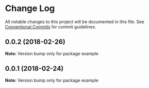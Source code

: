 # Change Log

All notable changes to this project will be documented in this file.
See [Conventional Commits](https://conventionalcommits.org) for commit guidelines.

<a name="0.0.2"></a>
## 0.0.2 (2018-02-26)




**Note:** Version bump only for package example

<a name="0.0.1"></a>
## 0.0.1 (2018-02-24)




**Note:** Version bump only for package example
